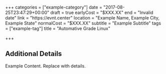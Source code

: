 +++
categories = ["example-category"]
date = "2017-08-25T23:47:29+00:00"
draft = true
earlyCost = "$XXX.XX"
end = "Invalid date"
link = "https://evnt.center"
location = "Example Name, Example City, Example State"
normalCost = "$XXX.XX"
subtitle = "Example Subtitle"
tags = ["example-tag"]
title = "Automative Grade Linux"

+++

<!--more-->

## Additional Details

Example Content. Replace with details.
